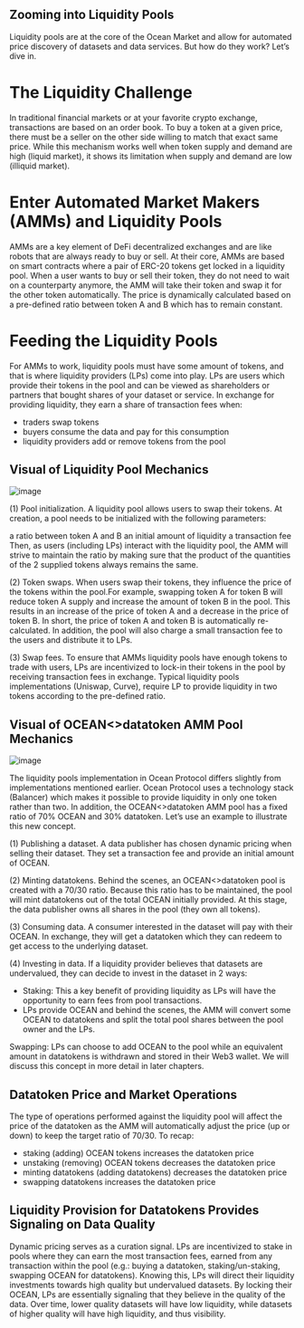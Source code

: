 ## Zooming into Liquidity Pools

Liquidity pools are at the core of the Ocean Market and allow for automated price discovery of datasets and data services. But how do they work? Let’s dive in.

# The Liquidity Challenge
In traditional financial markets or at your favorite crypto exchange, transactions are based on an order book. To buy a token at a given price,
there must be a seller on the other side willing to match that exact same price. While this mechanism works well when token supply and demand are
high (liquid market), it shows its limitation when supply and demand are low (illiquid market).

# Enter Automated Market Makers (AMMs) and Liquidity Pools
AMMs are a key element of DeFi decentralized exchanges and are like robots that are always ready to buy or sell. At their core,
AMMs are based on smart contracts where a pair of ERC-20 tokens get locked in a liquidity pool. When a user wants to buy or sell their token,
they do not need to wait on a counterparty anymore, the AMM will take their token and swap it for the other token automatically.
The price is dynamically calculated based on a pre-defined ratio between token A and B which has to remain constant.

# Feeding the Liquidity Pools
For AMMs to work, liquidity pools must have some amount of tokens, and that is where liquidity providers (LPs) come into play.
LPs are users which provide their tokens in the pool and can be viewed as shareholders or partners that bought shares of your dataset or service.
In exchange for providing liquidity, they earn a share of transaction fees when:

- traders swap tokens
- buyers consume the data and pay for this consumption
- liquidity providers add or remove tokens from the pool

## Visual of Liquidity Pool Mechanics

![image](https://user-images.githubusercontent.com/110959584/196022233-2e2ac172-9ddb-4b51-833a-b85077e5bed8.png)

(1) Pool initialization. A liquidity pool allows users to swap their tokens. At creation, a pool needs to be initialized with the following parameters:

a ratio between token A and B
an initial amount of liquidity
a transaction fee
Then, as users (including LPs) interact with the liquidity pool, the AMM will strive to maintain the ratio by making sure that the product of the
quantities of the 2 supplied tokens always remains the same.

(2) Token swaps. When users swap their tokens, they influence the price of the tokens within the pool.For example, swapping token A for token B
will reduce token A supply and increase the amount of token B in the pool. This results in an increase of the price of token A and a decrease in the
price of token B. In short, the price of token A and token B is automatically re-calculated. In addition, the pool will also charge a small
transaction fee to the users and distribute it to LPs.

(3) Swap fees. To ensure that AMMs liquidity pools have enough tokens to trade with users, LPs are incentivized to lock-in their tokens in the
pool by receiving transaction fees in exchange. Typical liquidity pools implementations (Uniswap, Curve), require LP to provide liquidity in two
tokens according to the pre-defined ratio.

## Visual of OCEAN<>datatoken AMM Pool Mechanics

![image](https://user-images.githubusercontent.com/110959584/196022178-52b414e9-3fb5-4613-a57f-57e53599c8d1.png)

The liquidity pools implementation in Ocean Protocol differs slightly from implementations mentioned earlier. Ocean Protocol uses a technology
stack (Balancer) which makes it possible to provide liquidity in only one token rather than two. In addition, the OCEAN<>datatoken AMM
pool has a fixed ratio of 70% OCEAN and 30% datatoken.
Let’s use an example to illustrate this new concept.

(1) Publishing a dataset. A data publisher has chosen dynamic pricing when selling their dataset. They set a transaction fee and provide an initial amount of OCEAN.

(2) Minting datatokens. Behind the scenes, an OCEAN<>datatoken pool is created with a 70/30 ratio. Because this ratio has to be maintained, the pool will
mint datatokens out of the total OCEAN initially provided. At this stage, the data publisher owns all shares in the pool (they own all tokens).

(3) Consuming data. A consumer interested in the dataset will pay with their OCEAN. In exchange, they will get a datatoken which they can redeem to get
access to the underlying dataset.

(4) Investing in data. If a liquidity provider believes that datasets are undervalued, they can decide to invest in the dataset in 2 ways:

- Staking: This a key benefit of providing liquidity as LPs will have the opportunity to earn fees from pool transactions.
- LPs provide OCEAN and behind the scenes, the AMM will convert some OCEAN to datatokens and split the total pool shares between the pool owner and the LPs.

Swapping: LPs can choose to add OCEAN to the pool while an equivalent amount in datatokens is withdrawn and stored in their Web3 wallet.
We will discuss this concept in more detail in later chapters.

## Datatoken Price and Market Operations
The type of operations performed against the liquidity pool will affect the price of the datatoken as the AMM will automatically adjust the
price (up or down) to keep the target ratio of 70/30.
To recap:
- staking (adding) OCEAN tokens increases the datatoken price
- unstaking (removing) OCEAN tokens decreases the datatoken price
- minting datatokens (adding datatokens) decreases the datatoken price
- swapping datatokens increases the datatoken price

## Liquidity Provision for Datatokens Provides Signaling on Data Quality
Dynamic pricing serves as a curation signal. LPs are incentivized to stake in pools where they can earn the most transaction fees, earned from any transaction within the pool (e.g.: buying a datatoken, staking/un-staking, swapping OCEAN for datatokens). Knowing this, LPs will direct their liquidity investments towards high quality but undervalued datasets. By locking their OCEAN, LPs are essentially signaling that they believe in the quality of the data. 
Over time, lower quality datasets will have low liquidity, while datasets of higher quality will have high liquidity, and thus visibility.
